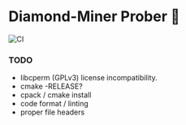 # Diamond-Miner Prober :gem:

![CI](https://github.com/dioptra-io/diamond-miner-prober/workflows/CI/badge.svg)

### TODO
- libcperm (GPLv3) license incompatibility.
- cmake -RELEASE?
- cpack / cmake install
- code format / linting
- proper file headers
